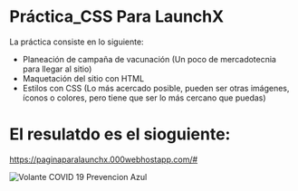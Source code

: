 # Práctica_CSS Para LaunchX
La práctica consiste en lo siguiente:

- Planeación de campaña de vacunación (Un poco de mercadotecnia para llegar al sitio)
- Maquetación del sitio con HTML
- Estilos con CSS (Lo más acercado posible, pueden ser otras imágenes, íconos o colores, pero tiene que ser lo más cercano que puedas)

# El resulatdo es el sioguiente:
https://paginaparalaunchx.000webhostapp.com/#

![Volante COVID 19 Prevencion Azul](https://user-images.githubusercontent.com/99060861/159099663-dce82c83-05f8-4bac-ac45-924e48bef74c.png)


